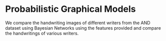 # Probabilistic Graphical Models
We compare the handwriting images of different writers from the AND dataset using Bayesian Networks using the features provided and compare the handwritings of various writers.
